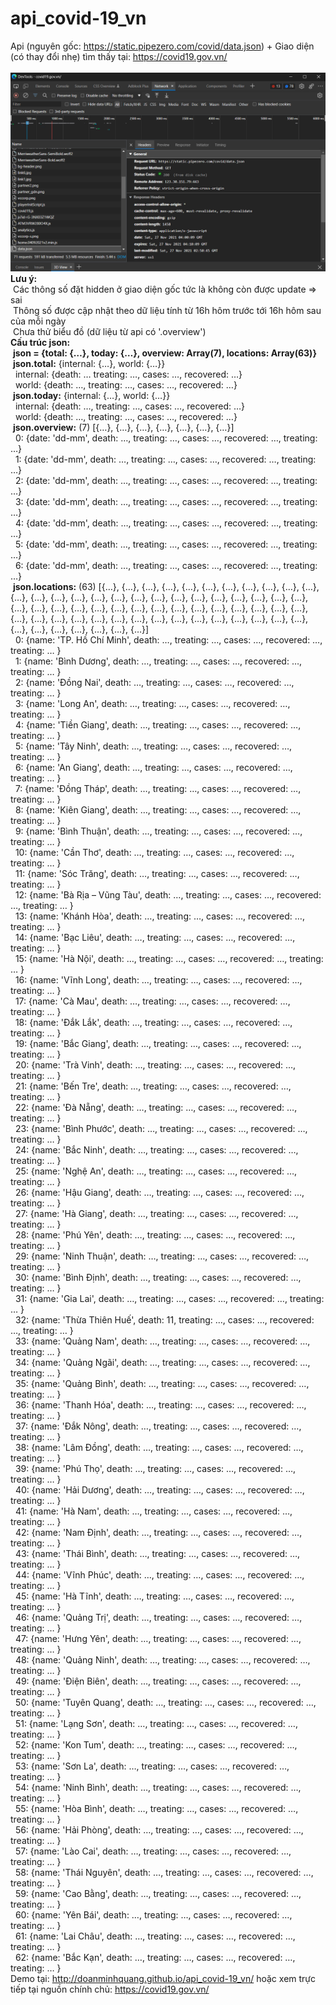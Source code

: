 # api_covid-19_vn
Api (nguyên gốc: https://static.pipezero.com/covid/data.json) + Giao diện (có thay đổi nhẹ) tìm thấy tại: https://covid19.gov.vn/ <br><br>
![api](https://github.com/doanminhquang/api_covid-19_vn/blob/main/api.png?raw=true)
<b>Lưu ý:</b><br>
&nbsp;Các thông số đặt hidden ở giao diện gốc tức là không còn được update => sai<br>
&nbsp;Thông số được cập nhật theo dữ liệu tính từ 16h hôm trước tới 16h hôm sau của mỗi ngày<br>
&nbsp;Chưa thử biểu đồ (dữ liệu từ api có '.overview') <br>
<b>Cấu trúc json:</b><br>
&nbsp;<b>json = {total: {…}, today: {…}, overview: Array(7), locations: Array(63)}</b><br>
&nbsp;<b>json.total:</b> {internal: {…}, world: {…}} <br>
&nbsp;&nbsp;internal: {death: … treating: …, cases: …, recovered: …} <br>
&nbsp;&nbsp;world: {death: …, treating: …, cases: …, recovered: …} <br>
&nbsp;<b>json.today:</b> {internal: {…}, world: {…}} <br>
&nbsp;&nbsp;internal: {death: …, treating: …, cases: …, recovered: …} <br>
&nbsp;&nbsp;world: {death: …, treating: …, cases: …, recovered: …} <br>
&nbsp;<b>json.overview:</b> (7) [{…}, {…}, {…}, {…}, {…}, {…}, {…}] <br>
&nbsp;&nbsp;0: {date: 'dd-mm', death: …, treating: …, cases: …, recovered: …, treating: …} <br>
&nbsp;&nbsp;1: {date: 'dd-mm', death: …, treating: …, cases: …, recovered: …, treating: …} <br>
&nbsp;&nbsp;2: {date: 'dd-mm', death: …, treating: …, cases: …, recovered: …, treating: …} <br>
&nbsp;&nbsp;3: {date: 'dd-mm', death: …, treating: …, cases: …, recovered: …, treating: …} <br>
&nbsp;&nbsp;4: {date: 'dd-mm', death: …, treating: …, cases: …, recovered: …, treating: …} <br>
&nbsp;&nbsp;5: {date: 'dd-mm', death: …, treating: …, cases: …, recovered: …, treating: …} <br>
&nbsp;&nbsp;6: {date: 'dd-mm', death: …, treating: …, cases: …, recovered: …, treating: …} <br>
&nbsp;<b>json.locations:</b> (63) [{…}, {…}, {…}, {…}, {…}, {…}, {…}, {…}, {…}, {…}, {…}, {…}, {…}, {…}, {…}, {…}, {…}, {…}, {…}, {…}, {…}, {…}, {…}, {…}, {…}, {…}, {…}, {…}, {…}, {…}, {…}, {…}, {…}, {…}, {…}, {…}, {…}, {…}, {…}, {…}, {…}, {…}, {…}, {…}, {…}, {…}, {…}, {…}, {…}, {…}, {…}, {…}, {…}, {…}, {…}, {…}, {…}, {…}, {…}, {…}, {…}, {…}, {…}] <br>
&nbsp;&nbsp;0: {name: 'TP. Hồ Chí Minh', death: …, treating: …, cases: …, recovered: …, treating: … } <br>
&nbsp;&nbsp;1: {name: 'Bình Dương', death: …, treating: …, cases: …, recovered: …, treating: … } <br>
&nbsp;&nbsp;2: {name: 'Đồng Nai', death:  …, treating: …, cases: …, recovered: …, treating: … } <br>
&nbsp;&nbsp;3: {name: 'Long An', death:  …, treating: …, cases: …, recovered: …, treating: … } <br>
&nbsp;&nbsp;4: {name: 'Tiền Giang', death:  …, treating: …, cases: …, recovered: …, treating: … } <br>
&nbsp;&nbsp;5: {name: 'Tây Ninh', death:  …, treating: …, cases: …, recovered: …, treating: … } <br>
&nbsp;&nbsp;6: {name: 'An Giang', death:  …, treating: …, cases: …, recovered: …, treating: … } <br>
&nbsp;&nbsp;7: {name: 'Đồng Tháp', death:  …, treating: …, cases: …, recovered: …, treating: … } <br>
&nbsp;&nbsp;8: {name: 'Kiên Giang', death:  …, treating: …, cases: …, recovered: …, treating: … } <br>
&nbsp;&nbsp;9: {name: 'Bình Thuận', death:  …, treating: …, cases: …, recovered: …, treating: … } <br>
&nbsp;&nbsp;10: {name: 'Cần Thơ', death:  …, treating: …, cases: …, recovered: …, treating: … } <br>
&nbsp;&nbsp;11: {name: 'Sóc Trăng', death:  …, treating: …, cases: …, recovered: …, treating: … } <br>
&nbsp;&nbsp;12: {name: 'Bà Rịa – Vũng Tàu', death:  …, treating: …, cases: …, recovered: …, treating: … } <br>
&nbsp;&nbsp;13: {name: 'Khánh Hòa', death:  …, treating: …, cases: …, recovered: …, treating: … } <br>
&nbsp;&nbsp;14: {name: 'Bạc Liêu', death:  …, treating: …, cases: …, recovered: …, treating: … } <br>
&nbsp;&nbsp;15: {name: 'Hà Nội', death:  …, treating: …, cases: …, recovered: …, treating: … } <br>
&nbsp;&nbsp;16: {name: 'Vĩnh Long', death:  …, treating: …, cases: …, recovered: …, treating: … } <br>
&nbsp;&nbsp;17: {name: 'Cà Mau', death:  …, treating: …, cases: …, recovered: …, treating: … } <br>
&nbsp;&nbsp;18: {name: 'Đắk Lắk', death:  …, treating: …, cases: …, recovered: …, treating: … } <br>
&nbsp;&nbsp;19: {name: 'Bắc Giang', death:  …, treating: …, cases: …, recovered: …, treating: … } <br>
&nbsp;&nbsp;20: {name: 'Trà Vinh', death:  …, treating: …, cases: …, recovered: …, treating: … } <br>
&nbsp;&nbsp;21: {name: 'Bến Tre', death:  …, treating: …, cases: …, recovered: …, treating: … } <br>
&nbsp;&nbsp;22: {name: 'Đà Nẵng', death:  …, treating: …, cases: …, recovered: …, treating: … } <br>
&nbsp;&nbsp;23: {name: 'Bình Phước', death:  …, treating: …, cases: …, recovered: …, treating: … } <br>
&nbsp;&nbsp;24: {name: 'Bắc Ninh', death:  …, treating: …, cases: …, recovered: …, treating: … } <br>
&nbsp;&nbsp;25: {name: 'Nghệ An', death:  …, treating: …, cases: …, recovered: …, treating: … } <br>
&nbsp;&nbsp;26: {name: 'Hậu Giang', death:  …, treating: …, cases: …, recovered: …, treating: … } <br>
&nbsp;&nbsp;27: {name: 'Hà Giang', death:  …, treating: …, cases: …, recovered: …, treating: … } <br>
&nbsp;&nbsp;28: {name: 'Phú Yên', death:  …, treating: …, cases: …, recovered: …, treating: … } <br>
&nbsp;&nbsp;29: {name: 'Ninh Thuận', death:  …, treating: …, cases: …, recovered: …, treating: … } <br>
&nbsp;&nbsp;30: {name: 'Bình Định', death:  …, treating: …, cases: …, recovered: …, treating: … } <br>
&nbsp;&nbsp;31: {name: 'Gia Lai', death:  …, treating: …, cases: …, recovered: …, treating: … } <br>
&nbsp;&nbsp;32: {name: 'Thừa Thiên Huế', death: 11, treating: …, cases: …, recovered: …, treating: … } <br>
&nbsp;&nbsp;33: {name: 'Quảng Nam', death:  …, treating: …, cases: …, recovered: …, treating: … } <br>
&nbsp;&nbsp;34: {name: 'Quảng Ngãi', death:  …, treating: …, cases: …, recovered: …, treating: … } <br>
&nbsp;&nbsp;35: {name: 'Quảng Bình', death:  …, treating: …, cases: …, recovered: …, treating: … } <br>
&nbsp;&nbsp;36: {name: 'Thanh Hóa', death:  …, treating: …, cases: …, recovered: …, treating: … } <br>
&nbsp;&nbsp;37: {name: 'Đắk Nông', death:  …, treating: …, cases: …, recovered: …, treating: … } <br>
&nbsp;&nbsp;38: {name: 'Lâm Đồng', death:  …, treating: …, cases: …, recovered: …, treating: … } <br>
&nbsp;&nbsp;39: {name: 'Phú Thọ', death:  …, treating: …, cases: …, recovered: …, treating: … } <br>
&nbsp;&nbsp;40: {name: 'Hải Dương', death:  …, treating: …, cases: …, recovered: …, treating: … } <br>
&nbsp;&nbsp;41: {name: 'Hà Nam', death:  …, treating: …, cases: …, recovered: …, treating: … } <br>
&nbsp;&nbsp;42: {name: 'Nam Định', death:  …, treating: …, cases: …, recovered: …, treating: … } <br>
&nbsp;&nbsp;43: {name: 'Thái Bình', death:  …, treating: …, cases: …, recovered: …, treating: … } <br>
&nbsp;&nbsp;44: {name: 'Vĩnh Phúc', death:  …, treating: …, cases: …, recovered: …, treating: … } <br>
&nbsp;&nbsp;45: {name: 'Hà Tĩnh', death:  …, treating: …, cases: …, recovered: …, treating: … } <br>
&nbsp;&nbsp;46: {name: 'Quảng Trị', death:  …, treating: …, cases: …, recovered: …, treating: … } <br>
&nbsp;&nbsp;47: {name: 'Hưng Yên', death:  …, treating: …, cases: …, recovered: …, treating: … } <br>
&nbsp;&nbsp;48: {name: 'Quảng Ninh', death:  …, treating: …, cases: …, recovered: …, treating: … } <br>
&nbsp;&nbsp;49: {name: 'Điện Biên', death:  …, treating: …, cases: …, recovered: …, treating: … } <br>
&nbsp;&nbsp;50: {name: 'Tuyên Quang', death: …, treating: …, cases: …, recovered: …, treating: … } <br>
&nbsp;&nbsp;51: {name: 'Lạng Sơn', death:  …, treating: …, cases: …, recovered: …, treating: … } <br>
&nbsp;&nbsp;52: {name: 'Kon Tum', death:  …, treating: …, cases: …, recovered: …, treating: … } <br>
&nbsp;&nbsp;53: {name: 'Sơn La', death:  …, treating: …, cases: …, recovered: …, treating: … } <br>
&nbsp;&nbsp;54: {name: 'Ninh Bình', death: …, treating: …, cases: …, recovered: …, treating: … } <br>
&nbsp;&nbsp;55: {name: 'Hòa Bình', death: …, treating: …, cases: …, recovered: …, treating: … } <br>
&nbsp;&nbsp;56: {name: 'Hải Phòng', death: …, treating: …, cases: …, recovered: …, treating: … } <br>
&nbsp;&nbsp;57: {name: 'Lào Cai', death: …, treating: …, cases: …, recovered: …, treating: … } <br>
&nbsp;&nbsp;58: {name: 'Thái Nguyên', death: …, treating: …, cases: …, recovered: …, treating: … } <br>
&nbsp;&nbsp;59: {name: 'Cao Bằng', death: …, treating: …, cases: …, recovered: …, treating: … } <br>
&nbsp;&nbsp;60: {name: 'Yên Bái', death: …, treating: …, cases: …, recovered: …, treating: … } <br>
&nbsp;&nbsp;61: {name: 'Lai Châu', death: …, treating: …, cases: …, recovered: …, treating: … } <br>
&nbsp;&nbsp;62: {name: 'Bắc Kạn', death: …, treating: …, cases: …, recovered: …, treating: … } <br>
Demo tại: http://doanminhquang.github.io/api_covid-19_vn/ hoặc xem trực tiếp tại nguồn chính chủ: https://covid19.gov.vn/

